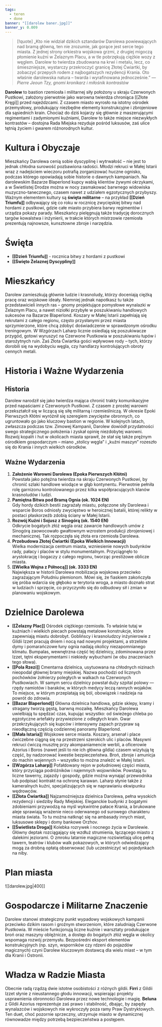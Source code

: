 ```yaml
---
tags:
  - teren
  - done
banner: "[[darolew baner.jpg]]"
banner_y: 0.009
---
```

>[!quote] „Kto nie widział dzikich sztandarów Darolewa powiewających nad bramą główną, ten nie zrozumie, jak gorące jest serce tego miasta. Z jednej strony orkiestra wojskowa grzmi, z drugiej migoczą płomienie kuźni w Żelaznym Placu, a w tle pobrzękują ciężkie wozy z węglem. Darolew to twierdza zbudowana na krwi i metalu, lecz, co śmieszniejsze, wystarczy przekroczyć granicę Złotej Ćwiartki, by zobaczyć przepych rodem z najbogatszych rezydencji Krania. Oto właśnie darolewska natura – twarda i wyrafinowana jednocześnie.”
>— _Pierre Jeoun Tzy, gnomi kronikarz i miłośnik kontrastów_

**Darolew** to bastion rzemiosła i militarnej siły położony u skraju Czerwonych Pustkowi, założony pierwotnie jako warowna twierdza chroniąca [[Złote Kręgi]] przed najeźdzcami. Z czasem miasto wyrosło na istotny ośrodek przemysłowy, produkujący niezbędne elementy konstrukcyjne i zbrojeniowe dla sąsiednich krain. Chociaż do dziś kojarzy się głównie z maszerującymi regimentami i zadymionymi kuźniami, Darolew to także miejsce niezwykłych kontrastów – dostojna Rada Miejska rezyduje pośród luksusów, zaś ulice tętnią życiem i gwarem różnorodnych kultur.
# Kultura i Obyczaje
Mieszkańcy Darolewa cenią sobie dyscyplinę i wytrwałość – nie jest to jednak chłodna surowość pozbawiona radości. Młodzi rekruci w Małej Istarii wraz z nadejściem wieczoru potrafią zorganizować huczne ognisko, podczas którego opowiadają sobie historie o dawnych kampaniach. Na darolewskim Bazarze Blaperlond kupcy wabią klientów żywymi okrzykami, a w Świetlistej Drodze można w nocy zasmakować barwnego widowiska muzyczno-tanecznego, czasem nawet z udziałem egzotycznych przybyszy.
Ważnym elementem kultury są **święta militarne** – na przykład **[[Dzień Triumfu]]** odbywający się co roku w rocznicę zwycięskiej bitwy nad hordami z pustkowi, gdzie całe miasto przybiera barwy regimentów i urządza pokazy parady. Mieszkańcy pielęgnują także tradycję dorocznych targów kowalstwa i inżynierii, w trakcie których mistrzowie rzemiosła prezentują najnowsze, kunsztowne zbroje i narzędzia.
# Święta
- **[[Dzień Triumfu]]** - rocznica bitwy z hordami z pustkowi
- **[[Święto Żelaznej Dyscypliny]]**
# Mieszkańcy
Darolew zamieszkują głównie ludzie i krasnoludy, którzy doceniają ciężką pracę oraz wojskowe ideały. Niemniej jednak napotkasz tu także przedstawicieli innych ras – gnomy projektujące pomysłowe wynalazki w Żelaznym Placu, a nawet niziołki przybyłe w poszukiwaniu handlowych sukcesów na Bazarze Blaperlond.
Koszary w Małej Istarii zapełniają się rekrutami z całego regionu, często przysłanymi przez miasta sprzymierzone, które chcą zdobyć doświadczenie w sprawdzonym ośrodku treningowym. W Wzgórzach Laharp licznie osiedlają się poszukiwacze przygód, gotowi wyruszyć na Czerwone Pustkowia w poszukiwaniu łupów i starożytnych ruin. Zaś Złota Ćwiartka gości wpływowe rody – tych, którzy dorobili się na wydobyciu węgla, czy handlarzy kontrolujących obroty cennych metali.
# Historia i Ważne Wydarzenia
## Historia
Darolew narodził się jako twierdza mająca chronić trakty komunikacyjne przed napaściami z Czerwonych Pustkowi. Z czasem z prostej warowni przekształcił się w liczącą się siłę militarną i rzemieślniczą. W okresie Epoki Pierwszych Kłótni wyróżnił się szeregiem zwycięstw obronnych, co ugruntowało go jako kluczowy bastion w regionie.
W kolejnych latach, zwłaszcza podczas tzw. Zimowej Kampanii, Darolew dowiódł przydatności swego strategicznego położenia i zyskał opinię niezdobytej warowni. Rozwój kopalń i hut w okolicach miasta sprawił, że stał się także prężnym ośrodkiem gospodarczym – miano „stolicy węgla” i „kuźni maszyn” rozeszło się do Krania i innych wielkich ośrodków.
## Ważne Wydarzenia
1. **Założenie Warowni Darolewa (Epoka Pierwszych Kłótni)**  
    Powstała jako potężna twierdza na skraju Czerwonych Pustkowi, by chronić szlaki handlowe wiodące w głąb kontynentu. Pierwotnie pełniła rolę garnizonu kontrolowanego przez kilka współpracujących klanów krasnoludów i ludzi.
2. **Pamiętna Bitwa pod Bramą Ognia (ok. 1024 EN)**  
    Gdy hordy dzikich bestii zagrażały miastu, połączone siły Darolewa i wsparcie Boros odniosły zwycięstwo w heroicznej batalii, której relikty w postaci płaskorzeźb zdobią ściany w Małej Istarii.
3. **Rozwój Kuźni i Sojusz z Sinogórą (ok. 1540 EN)**  
    Odkrycie bogatych złóż węgla oraz zawarcie handlowych umów z Sinogórą zaowocowało gwałtownym wzrostem produkcji zbrojeniowej i mechanicznej. Tak rozpoczęła się złota era rzemiosła Darolewa.
4. **Przebudowa Złotej Ćwiartki (Epoka Wielkich Innowacji)**  
    Wielka modernizacja centrum miasta, wzniesienie nowych budynków rady, pałacy i placów w stylu monumentalnym. Przyciągnęło to arystokrację i bogaczy z całego regionu, tworząc prestiżowe oblicze miasta.
5. **[[Wielka Wojna z Północą]] (ok. 3333 EN)**  
    Największa w historii Darolewa mobilizacja wojskowa przeciwko zagrażającym Południu plemionom. Mówi się, że fiaskiem zakończyła się próba wdarcia się głęboko w terytoria wroga, a miasto doznało strat w ludziach i sprzęcie, co przyczyniło się do odbudowy sił i zmian w planowaniu wojskowym.
# Dzielnice Darolewa
- **[[Żelazny Plac]]**
Ośrodek ciężkiego rzemiosła. To właśnie tutaj w kuźniach i wielkich piecach powstają metalowe konstrukcje, które zapewniają miastu dobrobyt. Goblińscy i krasnoludzcy inżynierowie z Gildii Izzet pracują dniem i nocą nad nowymi projektami, a strzeliste dymy i pomarańczowe łuny ognia nadają okolicy niezapomnianego klimatu. Bumpalas, wewnętrzna część tej dzielnicy, zdominowana przez Izzet, tętni eksperymentami i niekiedy wybuchami (w obu znaczeniach tego słowa).
- **[[Pola Rzezi]]**
Cmentarna dzielnica, usytuowana na chłodnych nizinach nieopodal głównej bramy miejskiej. Nazwa pochodzi od licznych pochówków żołnierzy poległych w walkach na Czerwonych Pustkowiach. W samym sercu dzielnicy powstał duży szpital polowy — rzędy namiotów i baraków, w których medycy leczą rannych wojaków. To miejsce, w którym przeplatają się ból, obowiązek i nadzieja na powrót do zdrowia.
- **[[Bazar Blaperlond]]**
Główna dzielnica handlowa, gdzie sklepy, kramy i stragany tworzą gęstą, barwną mozaikę. Mieszkańcy Darolewa uwielbiają tu spędzać czas, kupując wszystko: od świeżego chleba po egzotyczne artefakty przywiezione z odległych krain. Gwar przekrzykujących się kupców i intensywny zapach przypraw są nieodłączną częścią codziennej panoramy Blaperlond.
- **[[Mała Istaria]]**
Wojskowe serce miasta. Koszary, arsenał i place ćwiczebne ciągną się na przestrzeni szerokich ulic i placów. Masywni rekruci ćwiczą musztrę przy akompaniamencie werbli, a oficerowie Azorius i Boros (nawet jeśli to nie ich główna gildia) czasem wizytują tę część, by nadzorować kwestie bezpieczeństwa. Broń, zbroje i amunicja do machin wojennych – wszystko to można znaleźć w Małej Istarii.
- **[[Wzgórza Laharp]]**
Pofałdowany rejon w południowej części miasta, który przyciąga podróżników i najemnych wojowników. Powstają tu liczne tawerny, zajazdy i gospody, gdzie można wynająć przewodnika lub podpisać kontrakt na ochronę karawan. Laharp słynie także z kameralnych kuźni, specjalizujących się w naprawianiu ekwipunku wędrowców.
- **[[Złota Ćwiartka]]**
Najzamożniejsza dzielnica Darolewa, pełna wysokich rezydencji i siedziby Rady Miejskiej. Eleganckie budynki z bogatymi zdobieniami przywodzą na myśl wykwintne pałace Krania, a brukowane aleje sprawiają wrażenie nieco oderwanego od surowego charakteru miasta świata. To tu można natknąć się na ambasady innych miast, luksusowe sklepy i domy bankowe Orzhov.
- **[[Świetlista Droga]]**
Kolebka rozrywek i nocnego życia w Darolewie. Główny deptak rozciągający się wzdłuż strumienia, łączącego miasto z dalekimi jeziorami. O zmroku latarnie magiczne rozświetlają ulicę pełną tawern, teatrów i klubów walk pokazowych, w których odwiedzający mogą za drobną opłatą obserwować (lub uczestniczyć w) pojedynkach na niby.
# Plan miasta
![[darolew.jpg|400]]
# Gospodarcze i Militarne Znaczenie
Darolew stanowi strategiczny punkt wypadowy wojskowych kampanii przeciwko dzikim rasom i groźnym stworzeniom, które zaludniają Czerwone Pustkowia. W mieście funkcjonują liczne kuźnie i warsztaty produkujące broń oraz maszyny oblężnicze, a dostęp do bogatych złóż węgla w okolicy wspomaga rozwój przemysłu. Bezpośredni eksport elementów konstrukcyjnych (np. szyn, wsporników czy rdzeni do pojazdów magicznych) czyni Darolew kluczowym dostawcą dla wielu miast – w tym dla Kranii i Ostronii.
# Władza w Radzie Miasta
Obecnie radą rządzą dwie istotne osobistości z różnych gildii. **Firri** z Gildii Izzet słynie z nieustannego głodu innowacji, wspierając projekty usprawnienia obronności Darolewa przez nowe technologie i magię. **Beluna** z Gildii Azorius reprezentuje zaś prawo i stabilność, dbając, by zapędy wynalazców i wojskowych nie wykroczyły poza ramy Praw Dystryktowych. Ten duet, choć pozornie sprzeczny, utrzymuje miasto w dynamicznej równowadze między potrzebą bezpieczeństwa a postępem.